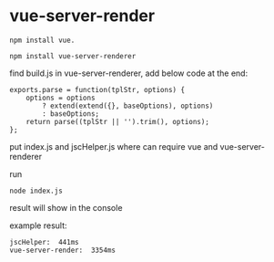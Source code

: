 # vue-server-render

```
npm install vue.

npm install vue-server-renderer
```

find build.js in vue-server-renderer, add below code at the end:

```
exports.parse = function(tplStr, options) {
    options = options
        ? extend(extend({}, baseOptions), options)
        : baseOptions;
    return parse((tplStr || '').trim(), options);
};
```

put index.js and jscHelper.js where can require vue and vue-server-renderer

run 
```
node index.js
```

result will show in the console

example result:

```
jscHelper:  441ms
vue-server-render:  3354ms
```
